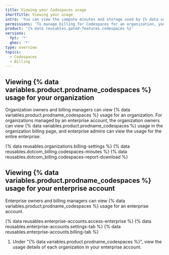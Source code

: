 ```yaml
---
title: Viewing your Codespaces usage
shortTitle: Viewing your usage
intro: 'You can view the compute minutes and storage used by {% data variables.product.prodname_codespaces %}.'
permissions: 'To manage billing for Codespaces for an organization, you must be an organization owner or a billing manager.'
product: '{% data reusables.gated-features.codespaces %}'
versions:
  fpt: '*'
  ghec: '*'
type: overview
topics:
  - Codespaces
  - Billing
---
```


## Viewing {% data variables.product.prodname_codespaces %} usage for your organization

Organization owners and billing managers can view {% data variables.product.prodname_codespaces %} usage for an organization. For organizations managed by an enterprise account, the organization owners can view {% data variables.product.prodname_codespaces %} usage in the organization billing page, and enterprise admins can view the usage for the entire enterprise.

{% data reusables.organizations.billing-settings %}
{% data reusables.dotcom_billing.codespaces-minutes %}
{% data reusables.dotcom_billing.codespaces-report-download %}

## Viewing {% data variables.product.prodname_codespaces %} usage for your enterprise account

Enterprise owners and billing managers can view {% data variables.product.prodname_codespaces %} usage for an enterprise account.

{% data reusables.enterprise-accounts.access-enterprise %}
{% data reusables.enterprise-accounts.settings-tab %}
{% data reusables.enterprise-accounts.billing-tab %}
1. Under "{% data variables.product.prodname_codespaces %}", view the usage details of each organization in your enterprise account.